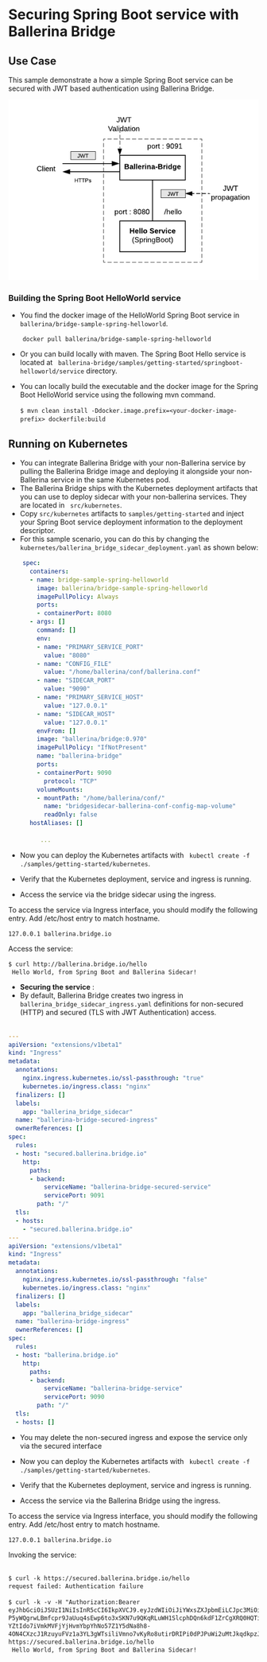 # Securing Spring Boot service with Ballerina Bridge 

## Use Case 

This sample demonstrate a how a simple Spring Boot service can be secured with JWT based authentication using Ballerina Bridge. 

![Ballerina Bridge with SpringBoot](images/security.png "Ballerina Bridge with SpringBoot")


### Building the Spring Boot HelloWorld service 
    
- You find the docker image of the HelloWorld Spring Boot service in `` ballerina/bridge-sample-spring-helloworld``. 

``` 
    docker pull ballerina/bridge-sample-spring-helloworld
```
- Or you can build locally with maven. The Spring Boot Hello service is located at `` ballerina-bridge/samples/getting-started/springboot-helloworld/service`` directory.  

- You can locally build the executable and the docker image for the Spring Boot HelloWorld service using the following mvn command.  

    `` $ mvn clean install -Ddocker.image.prefix=<your-docker-image-prefix> dockerfile:build ``

## Running on Kubernetes  

- You can integrate Ballerina Bridge with your non-Ballerina service by pulling the Ballerina Bridge image and deploying it alongside your non-Ballerina service in the same Kubernetes pod. 
- The Ballerina Bridge ships with the Kubernetes deployment artifacts that you can use to deploy sidecar with your non-ballerina services. They are located in `` src/kubernetes``. 
- Copy ``src/kubernetes`` artifacts to `` samples/getting-started `` and inject your Spring Boot service deployment information to the deployment descriptor. 
- For this sample scenario, you can do this by changing the `` kubernetes/ballerina_bridge_sidecar_deployment.yaml `` as shown below:  

```yaml
    spec:
      containers:
      - name: bridge-sample-spring-helloworld
        image: ballerina/bridge-sample-spring-helloworld
        imagePullPolicy: Always
        ports:
        - containerPort: 8080
      - args: []
        command: []
        env:
        - name: "PRIMARY_SERVICE_PORT"
          value: "8080"
        - name: "CONFIG_FILE"
          value: "/home/ballerina/conf/ballerina.conf"
        - name: "SIDECAR_PORT"
          value: "9090"
        - name: "PRIMARY_SERVICE_HOST"
          value: "127.0.0.1"
        - name: "SIDECAR_HOST"
          value: "127.0.0.1"
        envFrom: []
        image: "ballerina/bridge:0.970"
        imagePullPolicy: "IfNotPresent"
        name: "ballerina-bridge"
        ports:
        - containerPort: 9090
          protocol: "TCP"
        volumeMounts:
        - mountPath: "/home/ballerina/conf/"
          name: "bridgesidecar-ballerina-conf-config-map-volume"
          readOnly: false
      hostAliases: []
         
         ... 
```
- Now you can deploy the Kubernetes artifacts with `` kubectl create -f ./samples/getting-started/kubernetes``.

- Verify that the Kubernetes deployment, service and ingress is running. 

- Access the service via the bridge sidecar using the ingress. 

To access the service via Ingress interface, you should modify the following entry. 
Add /etc/host entry to match hostname. 
```
127.0.0.1 ballerina.bridge.io
``` 
Access the service: 

```
$ curl http://ballerina.bridge.io/hello
 Hello World, from Spring Boot and Ballerina Sidecar!
```



- **Securing the service** : 
- By default, Ballerina Bridge creates two ingress in `` ballerina_bridge_sidecar_ingress.yaml`` definitions for non-secured (HTTP) and secured (TLS with JWT Authentication) access.  

```yaml

---
apiVersion: "extensions/v1beta1"
kind: "Ingress"
metadata:
  annotations:
    nginx.ingress.kubernetes.io/ssl-passthrough: "true"
    kubernetes.io/ingress.class: "nginx"
  finalizers: []
  labels:
    app: "ballerina_bridge_sidecar"
  name: "ballerina-bridge-secured-ingress"
  ownerReferences: []
spec:
  rules:
  - host: "secured.ballerina.bridge.io"
    http:
      paths:
      - backend:
          serviceName: "ballerina-bridge-secured-service"
          servicePort: 9091
        path: "/"
  tls:
  - hosts:
    - "secured.ballerina.bridge.io"
---
apiVersion: "extensions/v1beta1"
kind: "Ingress"
metadata:
  annotations:
    nginx.ingress.kubernetes.io/ssl-passthrough: "false"
    kubernetes.io/ingress.class: "nginx"
  finalizers: []
  labels:
    app: "ballerina_bridge_sidecar"
  name: "ballerina-bridge-ingress"
  ownerReferences: []
spec:
  rules:
  - host: "ballerina.bridge.io"
    http:
      paths:
      - backend:
          serviceName: "ballerina-bridge-service"
          servicePort: 9090
        path: "/"
  tls:
  - hosts: []
```

- You may delete the non-secured ingress and expose the service only via the secured interface 
- Now you can deploy the Kubernetes artifacts with `` kubectl create -f ./samples/getting-started/kubernetes``.

- Verify that the Kubernetes deployment, service and ingress is running. 

- Access the service via the Ballerina Bridge using the ingress. 

To access the service via Ingress interface, you should modify the following entry. 
Add /etc/host entry to match hostname. 
```
127.0.0.1 ballerina.bridge.io
``` 
Invoking the service: 

```

$ curl -k https://secured.ballerina.bridge.io/hello
request failed: Authentication failure

$ curl -k -v -H "Authorization:Bearer eyJhbGciOiJSUzI1NiIsInR5cCI6IkpXVCJ9.eyJzdWIiOiJiYWxsZXJpbmEiLCJpc3MiOiJiYWxsZXJpbmEiLCJleHAiOjI4MTg0MTUwMTksImlhdCI6MTUyNDU3NTAxOSwianRpIjoiZjVhZGVkNTA1ODVjNDZmMmI4Y2EyMzNkMGMyYTNjOWQiLCJhdWQiOlsiYmFsbGVyaW5hIiwiYmFsbGVyaW5hLm9yZyIsImJhbGxlcmluYS5pbyJdfQ.X2mHWCr8A5UaJFvjSPUammACnTzFsTdre-P5yWQgrwLBmfcpr9JaUuq4sEwp6to3xSKN7u9QKqRLuWH1SlcphDQn6kdF1ZrCgXRQ0HQTilZQU1hllZ4c7yMNtMgMIaPgEBrStLX1Ufr6LpDkTA4VeaPCSqstHt9WbRzIoPQ1fCxjvHBP17ShiGPRza9p_Z4t897s40aQMKbKLqLQ8rEaYAcsoRBXYyUhb_PRS-YZtIdo7iVmkMVFjYjHvmYbpYhNo57Z1Y5dNa8h8-4ON4CXzcJ1RzuyuFVz1a3YL3gWTsiliVmno7vKyRo8utirDRIPi0dPJPuWi2uMtJkqdkpzJQ" https://secured.ballerina.bridge.io/hello
 Hello World, from Spring Boot and Ballerina Sidecar!
```



